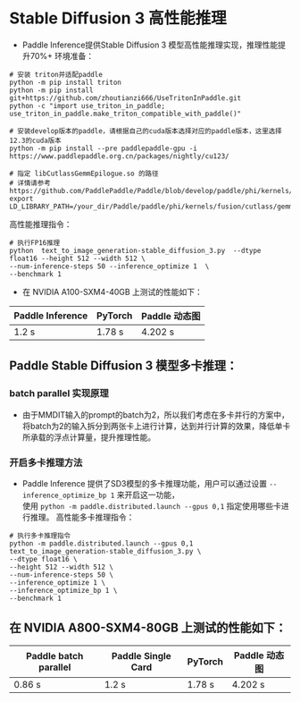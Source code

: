 # Stable Diffusion 3 高性能推理

- Paddle Inference提供Stable Diffusion 3 模型高性能推理实现，推理性能提升70%+
环境准备：
```shell
# 安装 triton并适配paddle
python -m pip install triton
python -m pip install git+https://github.com/zhoutianzi666/UseTritonInPaddle.git
python -c "import use_triton_in_paddle; use_triton_in_paddle.make_triton_compatible_with_paddle()"

# 安装develop版本的paddle，请根据自己的cuda版本选择对应的paddle版本，这里选择12.3的cuda版本
python -m pip install --pre paddlepaddle-gpu -i https://www.paddlepaddle.org.cn/packages/nightly/cu123/

# 指定 libCutlassGemmEpilogue.so 的路径
# 详情请参考 https://github.com/PaddlePaddle/Paddle/blob/develop/paddle/phi/kernels/fusion/cutlass/gemm_epilogue/README.md
export LD_LIBRARY_PATH=/your_dir/Paddle/paddle/phi/kernels/fusion/cutlass/gemm_epilogue/build:$LD_LIBRARY_PATH
```

高性能推理指令：
```shell
# 执行FP16推理
python  text_to_image_generation-stable_diffusion_3.py  --dtype float16 --height 512 --width 512 \
--num-inference-steps 50 --inference_optimize 1  \
--benchmark 1
```

- 在 NVIDIA A100-SXM4-40GB 上测试的性能如下：

| Paddle Inference|    PyTorch   | Paddle 动态图 |
| --------------- | ------------ | ------------ |
|       1.2 s     |     1.78 s   |    4.202 s   |


## Paddle Stable Diffusion 3 模型多卡推理： 
### batch parallel 实现原理  
- 由于MMDIT输入的prompt的batch为2，所以我们考虑在多卡并行的方案中，将batch为2的输入拆分到两张卡上进行计算，达到并行计算的效果，降低单卡所承载的浮点计算量，提升推理性能。
### 开启多卡推理方法 
- Paddle Inference 提供了SD3模型的多卡推理功能，用户可以通过设置 `--inference_optimize_bp 1` 来开启这一功能，  
使用 `python -m paddle.distributed.launch --gpus 0,1` 指定使用哪些卡进行推理。
高性能多卡推理指令：
```shell
# 执行多卡推理指令
python -m paddle.distributed.launch --gpus 0,1 text_to_image_generation-stable_diffusion_3.py \
--dtype float16 \
--height 512 --width 512 \
--num-inference-steps 50 \
--inference_optimize 1 \
--inference_optimize_bp 1 \
--benchmark 1
```
## 在 NVIDIA A800-SXM4-80GB 上测试的性能如下：

| Paddle batch parallel | Paddle Single Card |  PyTorch  | Paddle 动态图 |
| --------------------- | ------------------ | --------- | ------------ |
|          0.86 s       |        1.2 s       |   1.78 s  |    4.202 s   |
